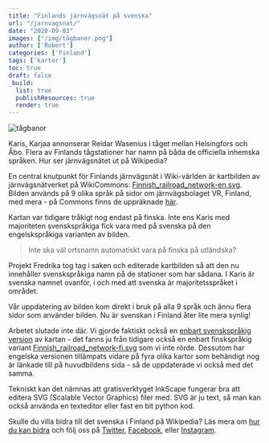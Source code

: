 ```yaml
---
title: "Finlands järnvägsnät på svenska"
url: "/jarnvagsnat/"
date: "2020-09-03"
images: ["/img/tågbanor.png"]
author: ['Robert']
categories: ['Finland']
tags: ['kartor']
toc: true
draft: false
_build:
  list: true
  publishResources: true
  render: true
---
```


![tågbanor](/img/tågbanor.png)


Karis, Karjaa annonserar Reidar Wasenius i tåget mellan Helsingfors och Åbo. Flera av Finlands tågstationer har namn på båda de officiella inhemska språken. Hur ser järnvägsnätet ut på Wikipedia? 

En central knutpunkt för Finlands järnvägsnät i Wiki-världen är kartbilden av järnvägsnätverket på WikiCommons: [Finnish\_railroad\_network-en.svg](https://commons.wikimedia.org/wiki/File:Finnish_railroad_network-en.svg). Bilden används på 9 olika språk på sidor om järnvägsbolaget VR, Finland, med mera - på Commons finns de uppräknade [här](https://commons.wikimedia.org/w/index.php?title=Special:GlobalUsage&offset=&limit=500&target=Finnish+railroad+network-en.svg). 

Kartan var tidigare tråkigt nog endast på finska. Inte ens Karis med majoriteten svenskspråkiga fick vara med på svenska på den engelskspråkiga varianten av bilden.

> Inte ska väl ortsnamn automatiskt vara på finska på utländska?

Projekt Fredrika tog tag i saken och editerade kartbilden så att den nu innehåller svenskspråkiga namn på de stationer som har sådana. I Karis är svenska namnet ovanför, i och med att svenska är majoritetsspråket i området. 

Vår uppdatering av bilden kom direkt i bruk på alla 9 språk och ännu flera sidor som använder bilden. Nu är svenskan i Finland åter lite mera synlig! 

Arbetet slutade inte där. Vi gjorde faktiskt också en [enbart svenskspråkig version](https://commons.wikimedia.org/wiki/File:Finnish_railroad_network-sv.svg) av kartan - det fanns ju från tidigare också en enbart finskspråkig variant [Finnish\_railroad\_network-fi.svg](https://commons.wikimedia.org/wiki/File:Finnish_railroad_network-fi.svg) som vi inte rörde. Dessutom har engelska versionen tillämpats vidare på fyra olika kartor som behändigt nog är länkade till på huvudbildens sida - så de uppdaterade vi också med det samma.

Tekniskt kan det nämnas att gratisverktyget InkScape fungerar bra att editera SVG (Scalable Vector Graphics) filer med. SVG är ju text, så man kan också använda en texteditor eller fast en bit python kod.

Skulle du villa bidra till det svenska i Finland på Wikipedia? Läs mera om [hur du kan bidra](https://projektfredrika.fi/bidra/) och följ oss på [Twitter](https://twitter.com/projektfredrika), [Facebook](https://www.facebook.com/projektfredrika/), eller [Instagram](http://instagram.com/projektfredrika).